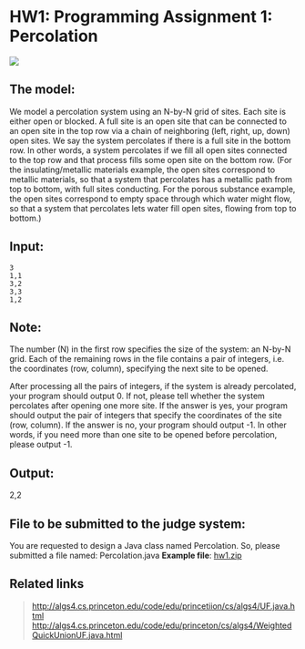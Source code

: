 # HW1: Programming Assignment 1: Percolation

![](http://www.cs.princeton.edu/courses/archive/fall14/cos226/assignments/percolates.png)

## The model:
We model a percolation system using an N-by-N grid of sites. Each site is either open or blocked. A full site is an open site that can be connected to an open site in the top row via a chain of neighboring (left, right, up, down) open sites. We say the system percolates if there is a full site in the bottom row. In other words, a system percolates if we fill all open sites connected to the top row and that process fills some open site on the bottom row. (For the insulating/metallic materials example, the open sites correspond to metallic materials, so that a system that percolates has a metallic path from top to bottom, with full sites conducting. For the porous substance example, the open sites correspond to empty space through which water might flow, so that a system that percolates lets water fill open sites, flowing from top to bottom.)

## Input:
```
3
1,1
3,2
3,3
1,2
```

## Note:
The number (N) in the first row specifies the size of the system: an N-by-N grid. Each of the remaining rows in the file contains a pair of integers, i.e. the coordinates (row, column), specifying the next site to be opened.<br/>

After processing all the pairs of integers, if the system is already percolated, your program should output 0. If not, please tell whether the system percolates after opening one more site. If the answer is yes, your program should output the pair of integers that specify the coordinates of the site (row, column). If the answer is no, your program should output -1.
In other words, if you need more than one site to be opened before percolation, please output -1.

## Output:

2,2

## File to be submitted to the judge system:

You are requested to design a Java class named Percolation. So, please submitted a file named: Percolation.java
**Example file**: [hw1.zip](https://github.com/andrewkgs/PDSA/blob/master/hw1/hw1.zip)

## Related links

> http://algs4.cs.princeton.edu/code/edu/princetiion/cs/algs4/UF.java.html
> http://algs4.cs.princeton.edu/code/edu/princeton/cs/algs4/WeightedQuickUnionUF.java.html

